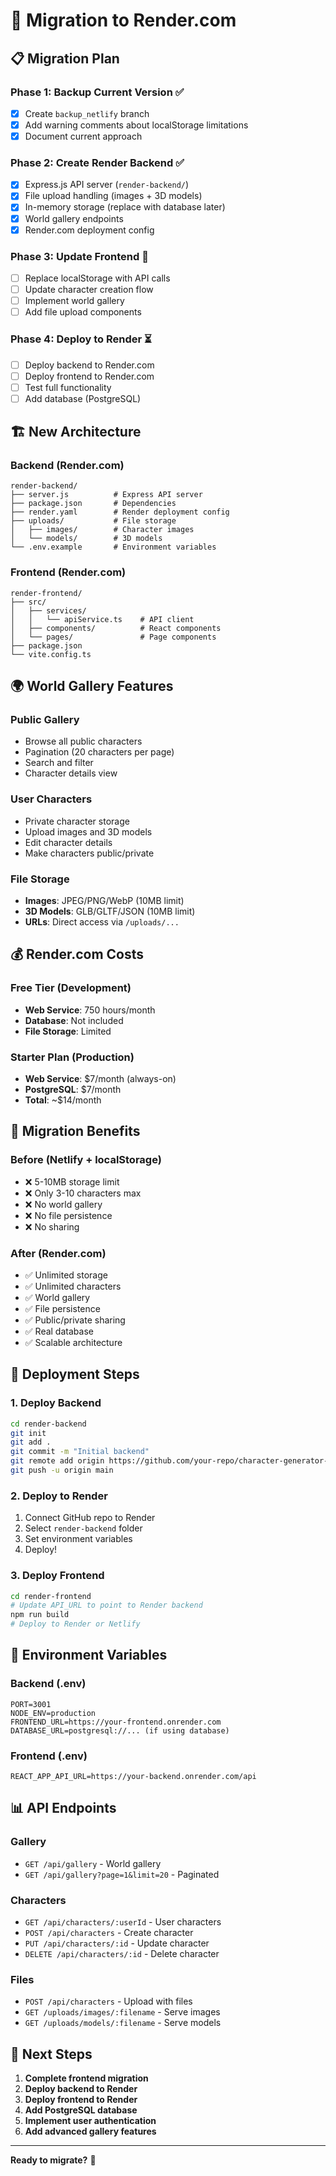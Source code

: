 # 🚀 Migration to Render.com

## 📋 **Migration Plan**

### **Phase 1: Backup Current Version** ✅
- [x] Create `backup_netlify` branch
- [x] Add warning comments about localStorage limitations
- [x] Document current approach

### **Phase 2: Create Render Backend** ✅
- [x] Express.js API server (`render-backend/`)
- [x] File upload handling (images + 3D models)
- [x] In-memory storage (replace with database later)
- [x] World gallery endpoints
- [x] Render.com deployment config

### **Phase 3: Update Frontend** 🔄
- [ ] Replace localStorage with API calls
- [ ] Update character creation flow
- [ ] Implement world gallery
- [ ] Add file upload components

### **Phase 4: Deploy to Render** ⏳
- [ ] Deploy backend to Render.com
- [ ] Deploy frontend to Render.com
- [ ] Test full functionality
- [ ] Add database (PostgreSQL)

## 🏗️ **New Architecture**

### **Backend (Render.com)**
```
render-backend/
├── server.js          # Express API server
├── package.json       # Dependencies
├── render.yaml        # Render deployment config
├── uploads/           # File storage
│   ├── images/        # Character images
│   └── models/        # 3D models
└── .env.example       # Environment variables
```

### **Frontend (Render.com)**
```
render-frontend/
├── src/
│   ├── services/
│   │   └── apiService.ts    # API client
│   ├── components/          # React components
│   └── pages/               # Page components
├── package.json
└── vite.config.ts
```

## 🌍 **World Gallery Features**

### **Public Gallery**
- Browse all public characters
- Pagination (20 characters per page)
- Search and filter
- Character details view

### **User Characters**
- Private character storage
- Upload images and 3D models
- Edit character details
- Make characters public/private

### **File Storage**
- **Images**: JPEG/PNG/WebP (10MB limit)
- **3D Models**: GLB/GLTF/JSON (10MB limit)
- **URLs**: Direct access via `/uploads/...`

## 💰 **Render.com Costs**

### **Free Tier** (Development)
- **Web Service**: 750 hours/month
- **Database**: Not included
- **File Storage**: Limited

### **Starter Plan** (Production)
- **Web Service**: $7/month (always-on)
- **PostgreSQL**: $7/month
- **Total**: ~$14/month

## 🔄 **Migration Benefits**

### **Before (Netlify + localStorage)**
- ❌ 5-10MB storage limit
- ❌ Only 3-10 characters max
- ❌ No world gallery
- ❌ No file persistence
- ❌ No sharing

### **After (Render.com)**
- ✅ Unlimited storage
- ✅ Unlimited characters
- ✅ World gallery
- ✅ File persistence
- ✅ Public/private sharing
- ✅ Real database
- ✅ Scalable architecture

## 🚀 **Deployment Steps**

### **1. Deploy Backend**
```bash
cd render-backend
git init
git add .
git commit -m "Initial backend"
git remote add origin https://github.com/your-repo/character-generator-backend
git push -u origin main
```

### **2. Deploy to Render**
1. Connect GitHub repo to Render
2. Select `render-backend` folder
3. Set environment variables
4. Deploy!

### **3. Deploy Frontend**
```bash
cd render-frontend
# Update API_URL to point to Render backend
npm run build
# Deploy to Render or Netlify
```

## 🔧 **Environment Variables**

### **Backend (.env)**
```env
PORT=3001
NODE_ENV=production
FRONTEND_URL=https://your-frontend.onrender.com
DATABASE_URL=postgresql://... (if using database)
```

### **Frontend (.env)**
```env
REACT_APP_API_URL=https://your-backend.onrender.com/api
```

## 📊 **API Endpoints**

### **Gallery**
- `GET /api/gallery` - World gallery
- `GET /api/gallery?page=1&limit=20` - Paginated

### **Characters**
- `GET /api/characters/:userId` - User characters
- `POST /api/characters` - Create character
- `PUT /api/characters/:id` - Update character
- `DELETE /api/characters/:id` - Delete character

### **Files**
- `POST /api/characters` - Upload with files
- `GET /uploads/images/:filename` - Serve images
- `GET /uploads/models/:filename` - Serve models

## 🎯 **Next Steps**

1. **Complete frontend migration**
2. **Deploy backend to Render**
3. **Deploy frontend to Render**
4. **Add PostgreSQL database**
5. **Implement user authentication**
6. **Add advanced gallery features**

---

**Ready to migrate?** 🚀